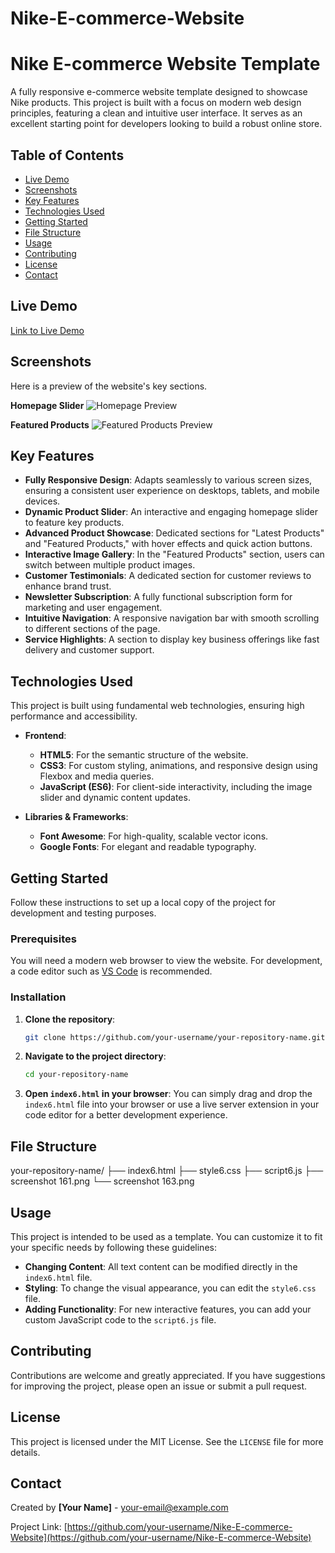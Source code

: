 # Nike-E-commerce-Website
# Nike E-commerce Website Template

A fully responsive e-commerce website template designed to showcase Nike products. This project is built with a focus on modern web design principles, featuring a clean and intuitive user interface. It serves as an excellent starting point for developers looking to build a robust online store.

## Table of Contents

- [Live Demo](#live-demo)
- [Screenshots](#screenshots)
- [Key Features](#key-features)
- [Technologies Used](#technologies-used)
- [Getting Started](#getting-started)
- [File Structure](#file-structure)
- [Usage](#usage)
- [Contributing](#contributing)
- [License](#license)
- [Contact](#contact)

## Live Demo

[Link to Live Demo](https://your-live-demo-link.com)

## Screenshots

Here is a preview of the website's key sections.

**Homepage Slider**
![Homepage Preview](screenshot%20161.png)

**Featured Products**
![Featured Products Preview](screenshot%20163.png)

## Key Features

- **Fully Responsive Design**: Adapts seamlessly to various screen sizes, ensuring a consistent user experience on desktops, tablets, and mobile devices.
- **Dynamic Product Slider**: An interactive and engaging homepage slider to feature key products.
- **Advanced Product Showcase**: Dedicated sections for "Latest Products" and "Featured Products," with hover effects and quick action buttons.
- **Interactive Image Gallery**: In the "Featured Products" section, users can switch between multiple product images.
- **Customer Testimonials**: A dedicated section for customer reviews to enhance brand trust.
- **Newsletter Subscription**: A fully functional subscription form for marketing and user engagement.
- **Intuitive Navigation**: A responsive navigation bar with smooth scrolling to different sections of the page.
- **Service Highlights**: A section to display key business offerings like fast delivery and customer support.

## Technologies Used

This project is built using fundamental web technologies, ensuring high performance and accessibility.

- **Frontend**:
  - **HTML5**: For the semantic structure of the website.
  - **CSS3**: For custom styling, animations, and responsive design using Flexbox and media queries.
  - **JavaScript (ES6)**: For client-side interactivity, including the image slider and dynamic content updates.

- **Libraries & Frameworks**:
  - **Font Awesome**: For high-quality, scalable vector icons.
  - **Google Fonts**: For elegant and readable typography.

## Getting Started

Follow these instructions to set up a local copy of the project for development and testing purposes.

### Prerequisites

You will need a modern web browser to view the website. For development, a code editor such as [VS Code](https://code.visualstudio.com/) is recommended.

### Installation

1.  **Clone the repository**:
    ```sh
    git clone https://github.com/your-username/your-repository-name.git
    ```

2.  **Navigate to the project directory**:
    ```sh
    cd your-repository-name
    ```

3.  **Open `index6.html` in your browser**:
    You can simply drag and drop the `index6.html` file into your browser or use a live server extension in your code editor for a better development experience.

## File Structure
your-repository-name/
├── index6.html
├── style6.css
├── script6.js
├── screenshot 161.png
└── screenshot 163.png

## Usage

This project is intended to be used as a template. You can customize it to fit your specific needs by following these guidelines:

- **Changing Content**: All text content can be modified directly in the `index6.html` file.
- **Styling**: To change the visual appearance, you can edit the `style6.css` file.
- **Adding Functionality**: For new interactive features, you can add your custom JavaScript code to the `script6.js` file.

## Contributing

Contributions are welcome and greatly appreciated. If you have suggestions for improving the project, please open an issue or submit a pull request.

## License

This project is licensed under the MIT License. See the `LICENSE` file for more details.

## Contact

Created by **[Your Name]** - [your-email@example.com](mailto:your-email@example.com)

Project Link: [https://github.com/your-username/Nike-E-commerce-Website](https://github.com/your-username/Nike-E-commerce-Website)
